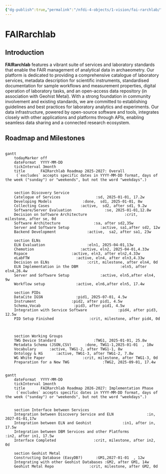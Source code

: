 ```yaml
---
{"dg-publish":true,"permalink":"/nfdi-4-objects/1-vision/fai-rarchlab/","noteIcon":""}
---
```


# FAIRarchlab

## Introduction 

**FAIRarchlab** features a vibrant suite of services and laboratory standards that enable the FAIR management of analytical data in archaeometry. Our platform is dedicated to providing a comprehensive catalogue of laboratory services, metadata description for scientific instruments, standardised documentation for sample workflows and measurement properties, digital operation of laboratory tasks, and an open-access data repository (in association with Geohist Metal). With a strong foundation in community involvement and existing standards, we are committed to establishing guidelines and best practices for laboratory analytics and experiments. Our data infrastructure, powered by open-source software and tools, integrates closely with other applications and platforms through APIs, enabling seamless data sharing and a connected research ecosystem. 

## Roadmap and Milestones

```mermaid

gantt
	todayMarker off
    dateFormat  YYYY-MM-DD
    tickInterval 3month
    title       FAIRarchlab Roadmap 2025-2027: Overall
     (`excludes` accepts specific dates in YYYY-MM-DD format, days of the week ("sunday") or "weekends", but not the word "weekdays".)


    section Discovery Service
    Catelogue of Services                :sd, 2025-01-01, 17.2w
    Developing Models              :done,  sd1, 2025-01-01, 8w
    Collecting Cases              :active,  sd2, after sd1, 9.2w
    Software/Server Evaluation               :se, 2025-01-01,12.8w
    Decision on Software Architecture                 :crit, milestone, after se, 0d
    Software Architecture               :sa, after sd2,35w
    Server and Software Setup              :active, sa1,after sd2, 12w
    Backend Development              :active,  sa2, after sa1, 23w

    section ELNs
    ELN Evaluation                   :eln1, 2025-04-01,13w
    Chemotion                     :active, eln2, 2025-04-01,4.33w
    Rspace                    :active, eln3, after eln2,4.33w
    eLabFTW                     :active, eln4, after eln3,4.33w
    Decision on ELNs                 :crit, milestone, after eln4, 0d
    ELN Implementation in the DBM                   :eln5, after eln4,26.4w
    Server and Software Setup              :active, eln5,after eln4, 9w
    Workflow setup              :active, eln6,after eln5, 17.4w

    section PIDs
    DataCite IGSN               :pid1, 2025-07-01, 4.5w
    Instrument                :pid2, after pid1, 4.5w
    Schema,Vocab               :pid3, after pid1, 4.5w
    Integration with Service Software              :pid4, after pid3, 12.5w
    PID Setup Finished                :crit, milestone, after pid4, 0d
    


    section Working Groups
    TWG Device Standard                 :TWG1, 2025-01-01, 25.8w
    Metadata Schema (JSON,CSV)      :done, TWG1-1,2025-01-01  , 10w
    Vocabulary      :active, TWG1-2, after TWG1-1, 8w
    Ontology & KG      :active, TWG1-3, after TWG1-2, 7.8w
    WG White Paper                 :crit, milestone, after TWG1-3, 0d
    Preparation for a New TWG               :TWG2, 2025-09-01, 17.4w

```

```mermaid

gantt
    dateFormat  YYYY-MM-DD
    tickInterval 1month
    title       FAIRarchlab Roadmap 2026-2027: Implementation Phase
     (`excludes` accepts specific dates in YYYY-MM-DD format, days of the week ("sunday") or "weekends", but not the word "weekdays".)


    section Interface between Services 
    Integration between Discovery Service and ELN               :in, 2027-01-01,17w
    Integration between ELN and Geohist              :in1, after in, 17.5w
    Integration between DBM Services and other Platforms              :in2, after in1, 17.5w
    Interface Completed                 :crit, milestone, after in2, 0d

    section Geohist Metal
    Constructing Database (EasyDB?)      :GM1,2027-01-01  , 12w
    Integrating with other Geohist Databases :GM2, after GM1, 14w
    Geohist Metal Repo                :crit, milestone, after GM2, 0d    

```
